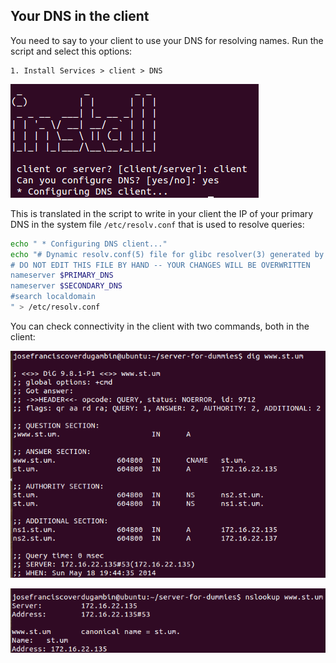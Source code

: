 ## Your DNS in the client

You need to say to your client to use your DNS for resolving names. Run the script and select this options:

```
1. Install Services > client > DNS
```

![](../../assets/dns-install.png)


This is translated in the script to write in your client the IP of your primary DNS in the system file `/etc/resolv.conf` that is used to resolve queries:

```bash
echo " * Configuring DNS client..."
echo "# Dynamic resolv.conf(5) file for glibc resolver(3) generated by resolvconf(8)
# DO NOT EDIT THIS FILE BY HAND -- YOUR CHANGES WILL BE OVERWRITTEN
nameserver $PRIMARY_DNS
nameserver $SECONDARY_DNS
#search localdomain
" > /etc/resolv.conf
```

You can check connectivity in the client with two commands, both in the client:

![](../../assets/dns-dig.png)

![](../../assets/dns-look.png)
